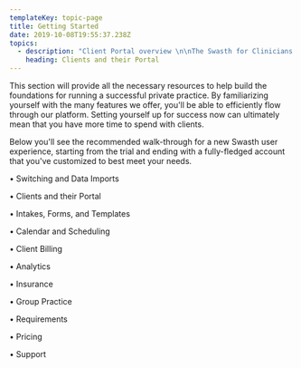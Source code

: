 ```yaml
---
templateKey: topic-page
title: Getting Started
date: 2019-10-08T19:55:37.238Z
topics:
  - description: "Client Portal overview \n\nThe Swasth for Clinicians Client Portal is an easy and secure way to engage with your clients online so that you don't have to rely on email when sharing sensitive information.\n\nWith our Client Portal, you have the flexibility to: \n•\tSend intake forms to clients (both new and existing)\n•\tShare documents and files with a client\n•\tRequest the client's demographic information\n•\tCollect or update credit card info\n•\tSend Statements, Superbills, or Invoices \n•\tAllow clients to make credit card payments through the portal (Stripe\n        Account required)\n•\tAllow clients to request appointments through Swasth for Clinicians \n        Online Booking (Professional Plan)\n\nYou'll get a unique URL that links to your unique Client Portal. You can edit this link to match your name, practice name, or whatever you'd like to display to your clients.\nView your practice's Client Portal \n1.\tGo to Practice Management > Settings > Client Portal\n2.\tUnder the section Client Portal Address, you'll see your Practice URL. \n        If you haven't locked the URL you can easily change it by clicking on the \n        text field and editing it.\n3.\tTo lock your practice URL, make sure you have edited the URL and \n        then click Save & Lock.\n\nView your practice's Client Portal \n1.\tGo to My Account > Settings > Client Portal\n2.\tUnder the section Client Portal Addressyou'll see your Practice URL. If you haven't locked the URL you can easily change it by clicking on the text field and editing it.\n3.\tTo lock your practice URL, make sure you have edited the URL and then click Save & Lock.\n"
    heading: Clients and their Portal
---
```

This section will provide all the necessary resources to help build the foundations for running a successful private practice. By familiarizing yourself with the many features we offer, you'll be able to efficiently flow through our platform. Setting yourself up for success now can ultimately mean that you have more time to spend with clients.

Below you'll see the recommended walk-through for a new Swasth user experience, starting from the trial and ending with a fully-fledged account that you've customized to best meet your needs.

•	Switching and Data Imports

•	Clients and their Portal

•	Intakes, Forms, and Templates

•	Calendar and Scheduling

•	Client Billing

•	Analytics

•	Insurance

•	Group Practice

•	Requirements

•	Pricing

•	Support
